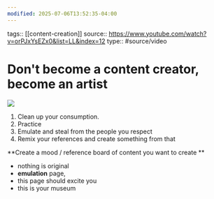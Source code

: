 ```yaml
---
modified: 2025-07-06T13:52:35-04:00
---
```

tags:: [[content-creation]]
source:: https://www.youtube.com/watch?v=orPJxYsEZx0&list=LL&index=12
type:: #source/video

# Don't become a content creator, become an artist

![](https://www.youtube.com/watch?v=orPJxYsEZx0&list=LL&index=12_)

1. Clean up your consumption. 
2. Practice
3. Emulate and steal from the people you respect 
4. Remix your references and create something from that 

**Create a mood / reference board of content you want to create  **
- nothing is original 
- **emulation** page,
- this page should excite you
- this is your museum
